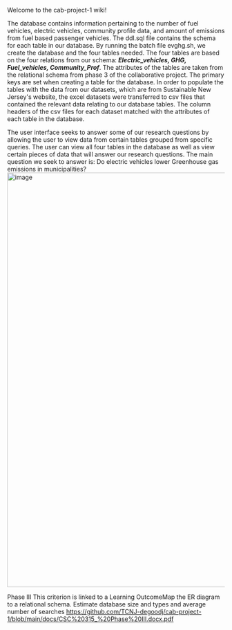 Welcome to the cab-project-1 wiki!

The database contains information pertaining to the number of fuel vehicles, electric vehicles, community profile data, and amount of emissions from fuel based passenger vehicles. The ddl.sql file contains the schema for each table in our database. By running the batch file evghg.sh, we create the database and the four tables needed. The four tables are based on the four relations from our schema: **_Electric_vehicles, GHG, Fuel_vehicles, Community_Prof_**. The attributes of the tables are taken from the relational schema from phase 3 of the collaborative project. The primary keys are set when creating a table for the database. In order to populate the tables with the data from our datasets, which are from Sustainable New Jersey's website, the excel datasets were transferred to csv files that contained the relevant data relating to our database tables. The column headers of the csv files for each dataset matched with the attributes of each table in the database. 

The user interface seeks to answer some of our research questions by allowing the user to view data from certain tables grouped from specific queries. The user can view all four tables in the database as well as view certain pieces of data that will answer our research questions. The main question we seek to answer is: Do electric vehicles lower Greenhouse gas emissions in municipalities?
<img width="959" alt="image" src="https://user-images.githubusercontent.com/91216707/235321045-8f7cbacb-6b48-40d4-a6f3-3a473ed1dde7.png">

Phase III This criterion is linked to a Learning OutcomeMap the ER diagram to a relational schema. Estimate database size and types and average number of searches
https://github.com/TCNJ-degoodj/cab-project-1/blob/main/docs/CSC%20315_%20Phase%20III.docx.pdf







